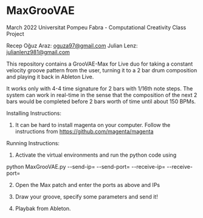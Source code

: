# MaxGrooVAE

March 2022 Universitat Pompeu Fabra - Computational Creativity Class Project

Recep Oğuz Araz: oguza97@gmail.com
Julian Lenz: julianlenz981@gmail.com

This repository contains a GrooVAE-Max for Live duo for taking a constant velocity groove pattern from the user, turning it to a 2 bar drum composition and playing it back in Ableton Live.

It works only with 4-4 time signature for 2 bars with 1/16th note steps. The system can work in real-time in the sense that the composition of the next 2 bars would be completed before 2 bars worth of time until about 150 BPMs.

Installing Instructions:

1) It can be hard to install magenta on your computer. Follow the instructions from https://github.com/magenta/magenta

Running Instructions:

1) Activate the virtual environments and run the python code using

python MaxGrooVAE.py --send-ip=<Max IP> --send-port=<Max Port> --receive-ip=<Local IP> --receive-port=<Local port>

2) Open the Max patch and enter the ports as above and IPs

3) Draw your groove, specify some parameters and send it!

4) Playbak from Ableton.
